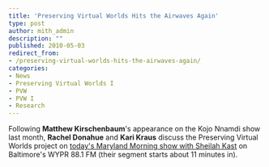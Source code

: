 ```yaml
---
title: 'Preserving Virtual Worlds Hits the Airwaves Again'
type: post
author: mith_admin
description: ""
published: 2010-05-03
redirect_from: 
- /preserving-virtual-worlds-hits-the-airwaves-again/
categories:
- News
- Preserving Virtual Worlds I
- PVW
- PVW I
- Research
---
```

Following **Matthew Kirschenbaum**'s appearance on the Kojo Nnamdi show last month, **Rachel Donahue** and **Kari Kraus** discuss the Preserving Virtual Worlds project on [today's Maryland Morning show with Sheilah Kast](http://www.publicbroadcasting.net/wypr/.jukebox?action=viewPodcast&podcastId=3943) on Baltimore's WYPR 88.1 FM (their segment starts about 11 minutes in).
